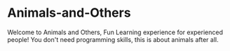 # Animals-and-Others
Welcome to Animals and Others, Fun Learning experience for experienced people!
You don't need programming skills, this is about animals after all.
